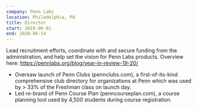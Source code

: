 ```yaml
---
company: Penn Labs
location: Philadelphia, PA
title: Director
start: 2019-06-01
end: 2020-06-14
---
```


Lead recruitment efforts, coordinate with and secure funding from the administration, and help set the vision for Penn Labs products. Overview here: https://pennlabs.org/blog/year-in-review-19-20/

- Oversaw launch of Penn Clubs (pennclubs.com), a first-of-its-kind comprehensive club directory for organizations at Penn which was used by > 33% of the Freshman class on launch day.
- Led re-brand of Penn Course Plan (penncourseplan.com), a course planning tool used by 4,500 students during course registration.
